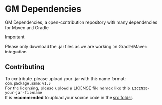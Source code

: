 # GM Dependencies
GM Dependencies, a open-contribution repository with many dependencies for Maven and Gradle.

> [!IMPORTANT]
> Please only download the .jar files as we are working on Gradle/Maven integration.

## Contributing
To contribute, please upload your .jar with this name format: ``com.package.name:v1.0``\
For the licensing, please upload a LICENSE file named like this: ``LICENSE-your-jar-filename``\
It is **recommended** to upload your source code in the [src folder](src/).
